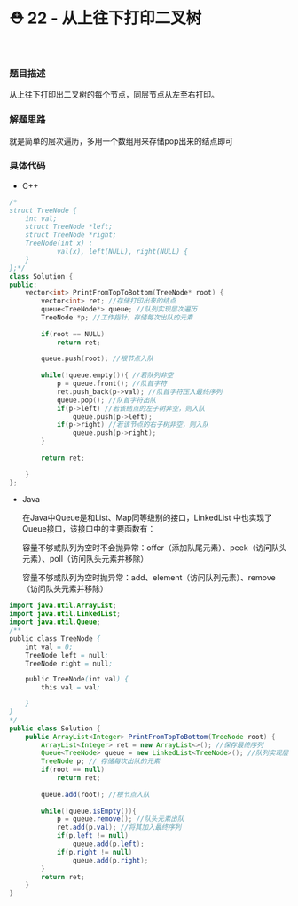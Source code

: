 # ⛑ 22 - 从上往下打印二叉树

<br>

### 题目描述

从上往下打印出二叉树的每个节点，同层节点从左至右打印。



### 解题思路

就是简单的层次遍历，多用一个数组用来存储pop出来的结点即可



### 具体代码

- C++

```c++
/*
struct TreeNode {
    int val;
    struct TreeNode *left;
    struct TreeNode *right;
    TreeNode(int x) :
            val(x), left(NULL), right(NULL) {
    }
};*/
class Solution {
public:
    vector<int> PrintFromTopToBottom(TreeNode* root) {
        vector<int> ret; //存储打印出来的结点
        queue<TreeNode*> queue; //队列实现层次遍历
        TreeNode *p; //工作指针，存储每次出队的元素
        
        if(root == NULL)
            return ret;
        
        queue.push(root); //根节点入队
        
        while(!queue.empty()){ //若队列非空
            p = queue.front(); //队首字符
            ret.push_back(p->val); //队首字符压入最终序列
            queue.pop(); //队首字符出队
            if(p->left) //若该结点的左子树非空，则入队
                queue.push(p->left);
            if(p->right) //若该节点的右子树非空，则入队
                queue.push(p->right); 
        }
        
        return ret;
        
    }
};
```



- Java

  在Java中Queue是和List、Map同等级别的接口，LinkedList 中也实现了Queue接口，该接口中的主要函数有：

  

  容量不够或队列为空时不会抛异常：offer（添加队尾元素）、peek（访问队头元素）、poll（访问队头元素并移除）

  容量不够或队列为空时抛异常：add、element（访问队列元素）、remove（访问队头元素并移除）



```java
import java.util.ArrayList;
import java.util.LinkedList;
import java.util.Queue;
/**
public class TreeNode {
    int val = 0;
    TreeNode left = null;
    TreeNode right = null;

    public TreeNode(int val) {
        this.val = val;

    }
}
*/
public class Solution {
    public ArrayList<Integer> PrintFromTopToBottom(TreeNode root) {
        ArrayList<Integer> ret = new ArrayList<>(); //保存最终序列
        Queue<TreeNode> queue = new LinkedList<TreeNode>(); //队列实现层次遍历
        TreeNode p; // 存储每次出队的元素
        if(root == null)
            return ret;
        
        queue.add(root); //根节点入队
        
        while(!queue.isEmpty()){
            p = queue.remove(); //队头元素出队
            ret.add(p.val); //将其加入最终序列
            if(p.left != null)
                queue.add(p.left);
            if(p.right != null)
                queue.add(p.right);
        }
        return ret;
    }
}
```